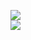 [![](https://img.shields.io/badge/Made%20With-Github%20Spray-lightgrey.svg?style=for-the-badge&logo=github)](https://github.com/Annihil/github-spray#16304)  
[![](https://i.imgur.com/2DrTn0Z.gif)](https://github.com/Annihil/github-spray)